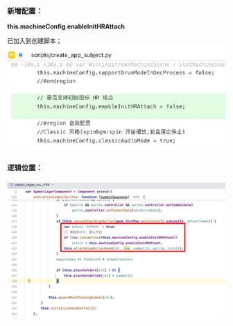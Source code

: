 ### 新增配置：

**this**.**machineConfig**.**enableInitHRAttach**

 已加入到创建脚本；  
![image1](/assets/1758727509964_17e82301.png)

### 逻辑位置：

### ![image2](/assets/1758727509966_2be33d43.png)



